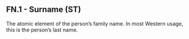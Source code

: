 ## FN.1 - Surname (ST)

The atomic element of the person’s family name. In most Western usage, this is the person’s last name.
